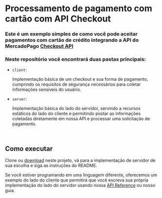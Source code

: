 # Processamento de pagamento com cartão com API Checkout

### Este é um exemplo simples de como você pode aceitar pagamentos com cartão de crédito integrando a API do MercadoPago [Checkout API](https://developers.mercadopago.com/en/guides/payments/api/introduction)

### Neste repositório você encontrará duas pastas principais:

- `client`: 
  
    Implementação básica de um checkout e sua forma de pagamento, cumprindo os requisitos de segurança necessários para coletar informações sensíveis do usuário.

- `server`: 

    Implementação básica do lado do servidor, servindo a recursos estáticos do lado do cliente e permitindo postar as informações coletadas diretamente em nossa API e processar uma solicitação de pagamento. 

<br>

## Como executar

Clone ou [download](https://github.com/mercadopago/card-payment-sample/archive/master.zip) neste projeto, vá para a implementação de servidor de sua escolha e siga as instruções do README.

Se você estiver programando em uma linguagem diferente, oferecemos um exemplo do lado do cliente que permitirá que você escreva sua própria implementação do lado do servidor usando nossa [API Reference](https://developers.mercadopago.com/en/reference/payments/_payments/post/) ou nosso guia.
